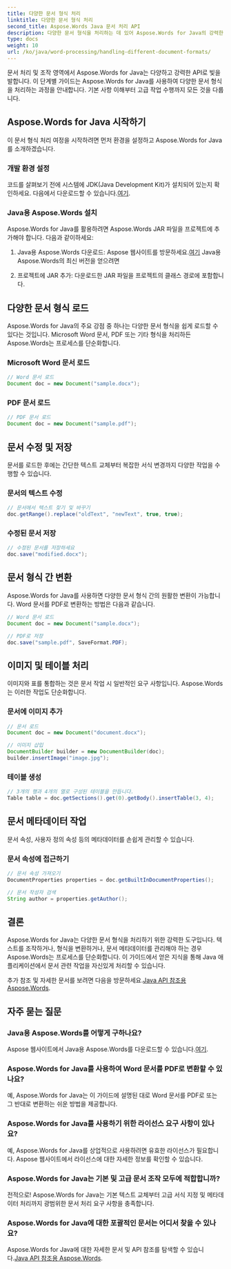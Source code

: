 ```yaml
---
title: 다양한 문서 형식 처리
linktitle: 다양한 문서 형식 처리
second_title: Aspose.Words Java 문서 처리 API
description: 다양한 문서 형식을 처리하는 데 있어 Aspose.Words for Java의 강력한 기능을 활용해 보세요. 실제 사례를 통해 텍스트 편집, 변환 등을 알아보세요.
type: docs
weight: 10
url: /ko/java/word-processing/handling-different-document-formats/
---
```


문서 처리 및 조작 영역에서 Aspose.Words for Java는 다양하고 강력한 API로 빛을 발합니다. 이 단계별 가이드는 Aspose.Words for Java를 사용하여 다양한 문서 형식을 처리하는 과정을 안내합니다. 기본 사항 이해부터 고급 작업 수행까지 모든 것을 다룹니다.

## Aspose.Words for Java 시작하기

이 문서 형식 처리 여정을 시작하려면 먼저 환경을 설정하고 Aspose.Words for Java를 소개하겠습니다.

### 개발 환경 설정

 코드를 살펴보기 전에 시스템에 JDK(Java Development Kit)가 설치되어 있는지 확인하세요. 다음에서 다운로드할 수 있습니다.[여기](https://www.oracle.com/java/technologies/javase-downloads.html).

### Java용 Aspose.Words 설치

Aspose.Words for Java를 활용하려면 Aspose.Words JAR 파일을 프로젝트에 추가해야 합니다. 다음과 같이하세요:

1.  Java용 Aspose.Words 다운로드: Aspose 웹사이트를 방문하세요.[여기](https://releases.aspose.com/words/java/) Java용 Aspose.Words의 최신 버전을 얻으려면

2. 프로젝트에 JAR 추가: 다운로드한 JAR 파일을 프로젝트의 클래스 경로에 포함합니다.

## 다양한 문서 형식 로드

Aspose.Words for Java의 주요 강점 중 하나는 다양한 문서 형식을 쉽게 로드할 수 있다는 것입니다. Microsoft Word 문서, PDF 또는 기타 형식을 처리하든 Aspose.Words는 프로세스를 단순화합니다.

### Microsoft Word 문서 로드

```java
// Word 문서 로드
Document doc = new Document("sample.docx");
```

### PDF 문서 로드

```java
// PDF 문서 로드
Document doc = new Document("sample.pdf");
```

## 문서 수정 및 저장

문서를 로드한 후에는 간단한 텍스트 교체부터 복잡한 서식 변경까지 다양한 작업을 수행할 수 있습니다.

### 문서의 텍스트 수정

```java
// 문서에서 텍스트 찾기 및 바꾸기
doc.getRange().replace("oldText", "newText", true, true);
```

### 수정된 문서 저장

```java
// 수정된 문서를 저장하세요
doc.save("modified.docx");
```

## 문서 형식 간 변환

Aspose.Words for Java를 사용하면 다양한 문서 형식 간의 원활한 변환이 가능합니다. Word 문서를 PDF로 변환하는 방법은 다음과 같습니다.

```java
// Word 문서 로드
Document doc = new Document("sample.docx");

// PDF로 저장
doc.save("sample.pdf", SaveFormat.PDF);
```

## 이미지 및 테이블 처리

이미지와 표를 통합하는 것은 문서 작업 시 일반적인 요구 사항입니다. Aspose.Words는 이러한 작업도 단순화합니다.

### 문서에 이미지 추가

```java
// 문서 로드
Document doc = new Document("document.docx");

// 이미지 삽입
DocumentBuilder builder = new DocumentBuilder(doc);
builder.insertImage("image.jpg");
```

### 테이블 생성

```java
// 3개의 행과 4개의 열로 구성된 테이블을 만듭니다.
Table table = doc.getSections().get(0).getBody().insertTable(3, 4);
```

## 문서 메타데이터 작업

문서 속성, 사용자 정의 속성 등의 메타데이터를 손쉽게 관리할 수 있습니다.

### 문서 속성에 접근하기

```java
// 문서 속성 가져오기
DocumentProperties properties = doc.getBuiltInDocumentProperties();

// 문서 작성자 검색
String author = properties.getAuthor();
```

## 결론

Aspose.Words for Java는 다양한 문서 형식을 처리하기 위한 강력한 도구입니다. 텍스트를 조작하거나, 형식을 변환하거나, 문서 메타데이터를 관리해야 하는 경우 Aspose.Words는 프로세스를 단순화합니다. 이 가이드에서 얻은 지식을 통해 Java 애플리케이션에서 문서 관련 작업을 자신있게 처리할 수 있습니다.

 추가 참조 및 자세한 문서를 보려면 다음을 방문하세요.[Java API 참조용 Aspose.Words](https://reference.aspose.com/words/java/).

## 자주 묻는 질문

### Java용 Aspose.Words를 어떻게 구하나요?

 Aspose 웹사이트에서 Java용 Aspose.Words를 다운로드할 수 있습니다.[여기](https://releases.aspose.com/words/java/).

### Aspose.Words for Java를 사용하여 Word 문서를 PDF로 변환할 수 있나요?

예, Aspose.Words for Java는 이 가이드에 설명된 대로 Word 문서를 PDF로 또는 그 반대로 변환하는 쉬운 방법을 제공합니다.

### Aspose.Words for Java를 사용하기 위한 라이선스 요구 사항이 있나요?

예, Aspose.Words for Java를 상업적으로 사용하려면 유효한 라이선스가 필요합니다. Aspose 웹사이트에서 라이선스에 대한 자세한 정보를 확인할 수 있습니다.

### Aspose.Words for Java는 기본 및 고급 문서 조작 모두에 적합합니까?

전적으로! Aspose.Words for Java는 기본 텍스트 교체부터 고급 서식 지정 및 메타데이터 처리까지 광범위한 문서 처리 요구 사항을 충족합니다.

### Aspose.Words for Java에 대한 포괄적인 문서는 어디서 찾을 수 있나요?

 Aspose.Words for Java에 대한 자세한 문서 및 API 참조를 탐색할 수 있습니다.[Java API 참조용 Aspose.Words](https://reference.aspose.com/words/java/).
